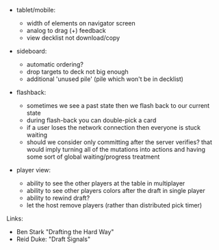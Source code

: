 
- tablet/mobile:

    - width of elements on navigator screen
    - analog to drag (+) feedback
    - view decklist not download/copy

- sideboard:

    - automatic ordering?
    - drop targets to deck not big enough
    - additional 'unused pile' (pile which won't be in decklist) 

- flashback: 

    - sometimes we see a past state then we flash back to our current state
    - during flash-back you can double-pick a card
    - if a user loses the network connection then everyone is stuck waiting
    - should we consider only committing after the server verifies? that would
      imply turning all of the mutations into actions and having some sort
      of global waiting/progress treatment

- player view:

    - ability to see the other players at the table in multiplayer
    - ability to see other players colors after the draft in single player
    - ability to rewind draft?
    - let the host remove players (rather than distributed pick timer)

Links:

- Ben Stark "Drafting the Hard Way"
- Reid Duke: "Draft Signals"

